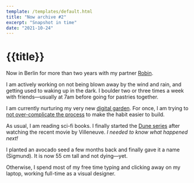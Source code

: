 ```yaml
---
template: /templates/default.html
title: "Now archive #2"
excerpt: "Snapshot in time"
date: "2021-10-24"
---
```


# {{title}}

Now in Berlin for more than two years with my partner [Robin](https://robinmetral.com/).

I am actively working on not being blown away by the wind and rain, and getting used to waking up in the dark. I boulder two or three times a week with friends—usually at 7am before going for pastries together.

I am currently nurturing my very new [digital garden](https://garden.clarale.com/). For once, I am trying to [not over-complicate the process](/posts/gardening/) to make the habit easier to build.

As usual, I am reading sci-fi books. I finally started the [Dune series](https://openlibrary.org/works/OL893415W/Dune/) after watching the recent movie by Villeneuve. _I needed to know what happened next!_

I planted an avocado seed a few months back and finally gave it a name (Sigmund). It is now 55 cm tall and not dying—yet.

Otherwise, I spend most of my free time typing and clicking away on my laptop, working full-time as a visual designer.

